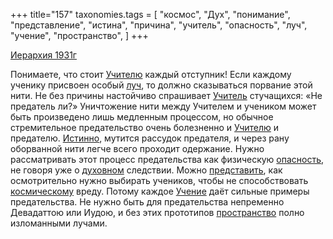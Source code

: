 +++
title="157"
taxonomies.tags = [
 "космос",
 "Дух",
 "понимание",
 "представление",
 "истина",
 "причина",
 "учитель",
 "опасность",
 "луч",
 "учение",
 "пространство",
]
+++

[Иерархия 1931г](/agni/1931)

Понимаете, что стоит [Учителю](/tags/учитель) каждый отступник! Если каждому ученику присвоен особый [луч](/tags/луч), то должно сказываться порвание этой нити. Не без причины настойчиво спрашивает [Учитель](/tags/учитель) стучащихся: «Не предатель ли?» Уничтожение нити между Учителем и учеником может быть произведено лишь медленным процессом, но обычное стремительное предательство очень болезненно и [Учителю](/tags/учитель) и предателю. [Истинно](/tags/истина), мутится рассудок предателя, и через рану оборванной нити легче всего проходит одержание. Нужно рассматривать этот процесс предательства как физическую [опасность](/tags/опасность), не говоря уже о [духовном](/tags/Дух) следствии. Можно [представить](/tags/представление), как осмотрительно нужно выбирать учеников, чтобы не способствовать [космическому](/tags/космос) вреду. Потому каждое [Учение](/tags/учение) даёт сильные примеры предательства. Не нужно быть для предательства непременно Девадаттою или Иудою, и без этих прототипов [пространство](/tags/пространство) полно изломанными лучами.   

